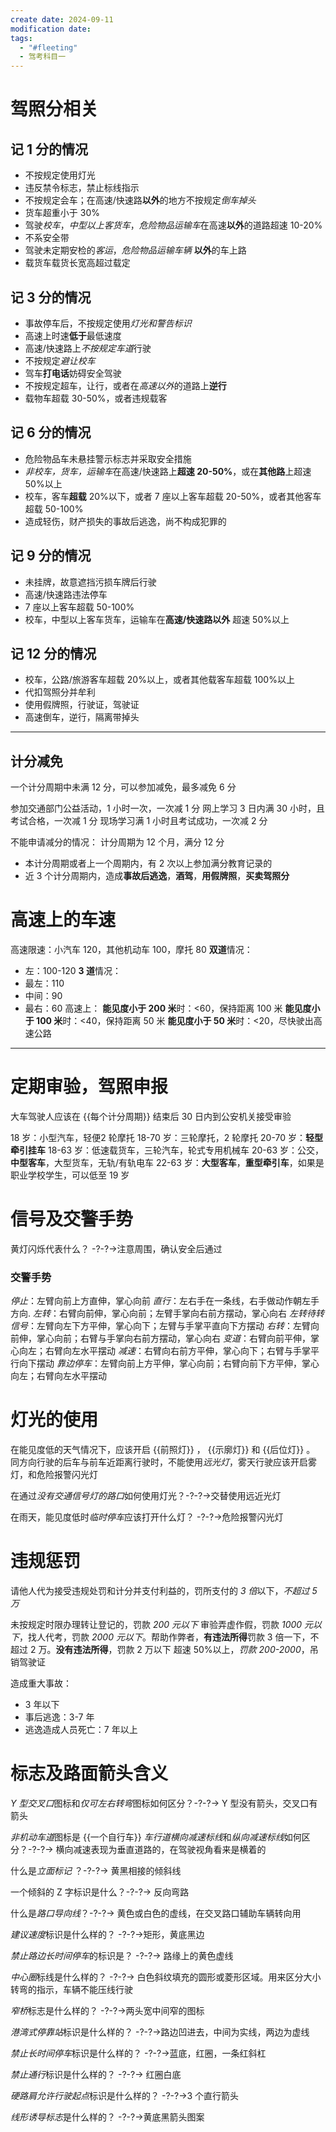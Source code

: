 ```yaml
---
create date: 2024-09-11
modification date:
tags:
  - "#fleeting"
  - 驾考科目一
---
```

# 驾照分相关
## 记 1 分的情况
- 不按规定使用灯光
- 违反禁令标志，禁止标线指示
- 不按规定会车；在高速/快速路**以外**的地方不按规定*倒车掉头*
- 货车超重小于 30%
- 驾驶*校车*，*中型以上客货车*，*危险物品运输车*在高速**以外**的道路超速 10-20%
- 不系安全带
- 驾驶未定期安检的*客运*，*危险物品运输车辆* **以外**的车上路
- 载货车载货长宽高超过载定
## 记 3 分的情况
- 事故停车后，不按规定使用*灯光和警告标识*
- 高速上时速**低于**最低速度
- 高速/快速路上*不按规定车道*行驶
- 不按规定*避让校车*
- 驾车**打电话**妨碍安全驾驶
- 不按规定超车，让行，或者在*高速以外*的道路上**逆行**
- 载物车超载 30-50%，或者违规载客
## 记 6 分的情况
- 危险物品车未悬挂警示标志并采取安全措施
- *非校车，货车，运输车*在高速/快速路上**超速 20-50%**，或在**其他路**上超速 50%以上
- 校车，客车**超载** 20%以下，或者 7 座以上客车超载 20-50%，或者其他客车超载 50-100%
- 造成轻伤，财产损失的事故后逃逸，尚不构成犯罪的
## 记 9 分的情况
- 未挂牌，故意遮挡污损车牌后行驶
- 高速/快速路违法停车
- 7 座以上客车超载 50-100%
- 校车，中型以上客车货车，运输车在**高速/快速路以外** 超速 50%以上
## 记 12 分的情况
- 校车，公路/旅游客车超载 20%以上，或者其他载客车超载 100%以上
- 代扣驾照分并牟利
- 使用假牌照，行驶证，驾驶证
- 高速倒车，逆行，隔离带掉头
---
## 计分减免
一个计分周期中未满 12 分，可以参加减免，最多减免 6 分

参加交通部门公益活动，1 小时一次，一次减 1 分
网上学习 3 日内满 30 小时，且考试合格，一次减 1 分
现场学习满 1 小时且考试成功，一次减 2 分

不能申请减分的情况：
计分周期为 12 个月，满分 12 分
- 本计分周期或者上一个周期内，有 2 次以上参加满分教育记录的
- 近 3 个计分周期内，造成**事故后逃逸**，**酒驾**，**用假牌照**，**买卖驾照分**
# 高速上的车速
高速限速：小汽车 120，其他机动车 100，摩托 80
**双道**情况：
- 左：100-120
**3 道**情况：
- 最左：110
- 中间：90
- 最右：60
高速上：
**能见度小于 200 米**时：<60，保持距离 100 米
**能见度小于 100 米**时：<40，保持距离 50 米
**能见度小于 50 米**时：<20，尽快驶出高速公路

---
# 定期审验，驾照申报
大车驾驶人应该在 {{每个计分周期}} 结束后 30 日内到公安机关接受审验

18 岁：小型汽车，轻便2 轮摩托
18-70 岁：三轮摩托，2 轮摩托
20-70 岁：**轻型牵引挂车**
18-63 岁：低速载货车，三轮汽车，轮式专用机械车
20-63 岁：公交，**中型客车**，大型货车，无轨/有轨电车
22-63 岁：**大型客车**，**重型牵引车**，如果是职业学校学生，可以低至 19 岁

# 信号及交警手势
黄灯闪烁代表什么？ -?-?->注意周围，确认安全后通过
<!--SR:!2025-09-05,3,250-->
### 交警手势
*停止*：左臂向前上方直伸，掌心向前
*直行*：左右手在一条线，右手做动作朝左手方向.
*左转*：右臂向前伸，掌心向前；左臂手掌向右前方摆动，掌心向右
*左转待转信号*：左臂向左下方平伸，掌心向下；左臂与手掌平直向下方摆动
*右转*：左臂向前伸，掌心向前；右臂与手掌向右前方摆动，掌心向右
*变道*：右臂向前平伸，掌心向左；右臂向左水平摆动
*减速*：右臂向右前方平伸，掌心向下；右臂与手掌平行向下摆动
*靠边停车*：左臂向前上方平伸，掌心向前；右臂向前下方平伸，掌心向左；右臂向左水平摆动

# 灯光的使用
在能见度低的天气情况下，应该开启 {{前照灯}} ， {{示廓灯}} 和 {{后位灯}} 。
同方向行驶的后车与前车近距离行驶时，不能使用*远光灯*，雾天行驶应该开启雾灯，和危险报警闪光灯

在通过*没有交通信号灯的路口*如何使用灯光？-?-?->交替使用远近光灯
<!--SR:!2025-09-06,4,270-->
在雨天，能见度低时*临时停车*应该打开什么灯？ -?-?->危险报警闪光灯
<!--SR:!2025-09-05,3,250-->
# 违规惩罚
请他人代为接受违规处罚和计分并支付利益的，罚所支付的 *3 倍*以下，*不超过 5 万*

未按规定时限办理转让登记的，罚款 *200 元以下*
审验弄虚作假，罚款 *1000 元以下*，找人代考，罚款 *2000 元以下*。帮助作弊者，**有违法所得**罚款 3 倍一下，不超过 2 万。**没有违法所得**，罚款 2 万以下
超速 50%以上，*罚款 200-2000*，吊销驾驶证

造成重大事故：
- 3 年以下
- 事后逃逸：3-7 年
- 逃逸造成人员死亡：7 年以上
# 标志及路面箭头含义
*Y 型交叉口*图标和*仅可左右转弯*图标如何区分？-?-?-> Y 型没有箭头，交叉口有箭头
<!--SR:!2025-09-05,3,250-->
*非机动车道*图标是 {{一个自行车}}
*车行道横向减速标线*和*纵向减速标线*如何区分？-?-?-> 横向减速表现为垂直道路的，在驾驶视角看来是横着的
<!--SR:!2025-09-05,3,250-->
什么是*立面标记* ？-?-?-> 黄黑相接的倾斜线
<!--SR:!2025-09-05,3,250-->
一个倾斜的 Z 字标识是什么？-?-?-> 反向弯路
<!--SR:!2025-09-05,3,250-->
什么是*路口导向线*？-?-?-> 黄色或白色的虚线，在交叉路口辅助车辆转向用
<!--SR:!2025-09-05,3,250-->
*建议速度*标识是什么样的？ -?-?->矩形，黄底黑边
<!--SR:!2025-09-05,1,210-->
*禁止路边长时间停车*的标识是？ -?-?-> 路缘上的黄色虚线
<!--SR:!2025-09-05,3,250-->
*中心圈*标线是什么样的？ -?-?-> 白色斜纹填充的圆形或菱形区域。用来区分大小转弯的指示，车辆不能压线行驶
<!--SR:!2025-09-05,3,250-->
*窄桥*标志是什么样的？ -?-?->两头宽中间窄的图标
<!--SR:!2025-09-06,4,270-->
*港湾式停靠站*标识是什么样的？ -?-?->路边凹进去，中间为实线，两边为虚线
<!--SR:!2025-09-06,2,230-->
*禁止长时间停车*标识是什么样的？ -?-?->蓝底，红圈，一条红斜杠
<!--SR:!2025-09-05,3,250-->
*禁止通行*标识是什么样的？ -?-?-> 红圈白底
<!--SR:!2025-09-05,3,250-->
*硬路肩允许行驶起点*标识是什么样的？ -?-?->3 个直行箭头
<!--SR:!2025-09-05,3,250-->
*线形诱导标志*是什么样的？ -?-?->黄底黑箭头图案
<!--SR:!2025-09-06,2,230-->

